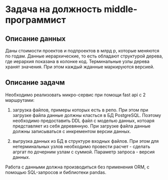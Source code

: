 # Задача на должность middle-программист

## Описание данных

Даны стоимости проектов и подпроектов в млрд р, которые меняются по годам.
Данные иерархические, то есть обладают структурой дерева, где иерархия показана
в колонке код. Терминальные узлы дерева хранят значения.
При этом каждый жданные маркируются версией.


## Описание задачм



Необходимо реализовать микро-сервис при помощи fast api с 2 маршрутами:

1. загрузка файлов, примеры которых есть в репо.
При этом при загрузке файла данные должны класться в БД PostgreSQL.
Поэтому необходимо предоставить DDL файл с моделью данных, котоаря представляет из себя деревянную.
При загрузке файла данные должны записываться с инкрементом версии данных.

2. выгрузка данных из БД в структуре входных файлов. При этом для нетерминальных узлов необходимо
провести расчет - сделать агргат по дочерним узлам с суммой. Параметр запроса - версия данных.

Работа с данными должна производиться без применения ORM, с помощью SQL-запросов и библиотеки pandas.